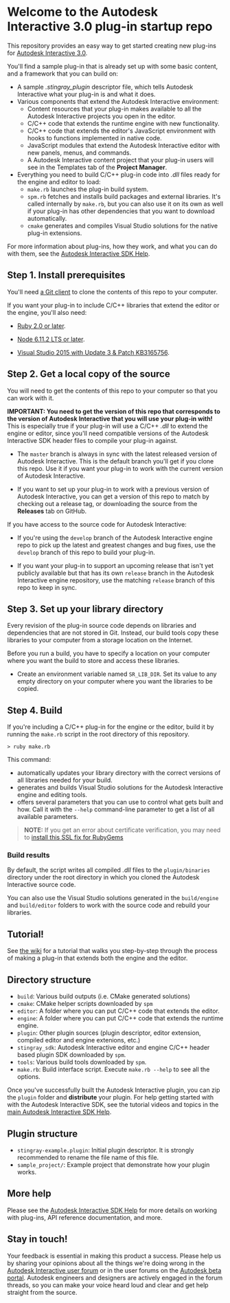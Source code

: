 Welcome to the Autodesk Interactive 3.0 plug-in startup repo
============================================================

This repository provides an easy way to get started creating new plug-ins for [Autodesk Interactive 3.0](http://www.autodesk.com/products/stingray/overview).

You'll find a sample plug-in that is already set up with some basic content, and a framework that you can build on:

- A sample *.stingray_plugin* descriptor file, which tells Autodesk Interactive what your plug-in is and what it does.
- Various components that extend the Autodesk Interactive environment:
	- Content resources that your plug-in makes available to all the Autodesk Interactive projects you open in the editor.
	- C/C++ code that extends the runtime engine with new functionality.
	- C/C++ code that extends the editor's JavaScript environment with hooks to functions implemented in native code.
	- JavaScript modules that extend the Autodesk Interactive editor with new panels, menus, and commands.
	- A Autodesk Interactive content project that your plug-in users will see in the Templates tab of the **Project Manager**.
- Everything you need to build C/C++ plug-in code into *.dll* files ready for the engine and editor to load:
	- `make.rb` launches the plug-in build system.
	- `spm.rb` fetches and installs build packages and external libraries. It's called internally by `make.rb`, but you can also use it on its own as well if your plug-in has other dependencies that you want to download automatically.
	- `cmake` generates and compiles Visual Studio solutions for the native plug-in extensions.

For more information about plug-ins, how they work, and what you can do with them, see the [Autodesk Interactive SDK Help](http://help-staging.autodesk.com/view/Stingray/ENU/?contextId=SDK_HOME).

## Step 1. Install prerequisites

You'll need [a Git client](https://git-scm.com/) to clone the contents of this repo to your computer.

If you want your plug-in to include C/C++ libraries that extend the editor or the engine, you'll also need:

-   [Ruby 2.0 or later](http://rubyinstaller.org).

-   [Node 6.11.2 LTS or later](https://nodejs.org/en/).

-   [Visual Studio 2015 with Update 3 & Patch KB3165756](https://www.visualstudio.com/downloads/#visual-studio-professional-2015-with-update-3).

## Step 2. Get a local copy of the source

You will need to get the contents of this repo to your computer so that you can work with it.

**IMPORTANT: You need to get the version of this repo that corresponds to the version of Autodesk Interactive that you will use your plug-in with!** This is especially true if your plug-in will use a C/C++ *.dll* to extend the engine or editor, since you'll need compatible versions of the Autodesk Interactive SDK header files to compile your plug-in against.

-	The `master` branch is always in sync with the latest released version of Autodesk Interactive. This is the default branch you'll get if you clone this repo. Use it if you want your plug-in to work with the current version of Autodesk Interactive.

-	If you want to set up your plug-in to work with a previous version of Autodesk Interactive, you can get a version of this repo to match by checking out a release tag, or downloading the source from the **Releases** tab on GitHub.

If you have access to the source code for Autodesk Interactive:

-	If you're using the `develop` branch of the Autodesk Interactive engine repo to pick up the latest and greatest changes and bug fixes, use the `develop` branch of this repo to build your plug-in.

-	If you want your plug-in to support an upcoming release that isn't yet publicly available but that has its own `release` branch in the Autodesk Interactive engine repository, use the matching `release` branch of this repo to keep in sync.

## Step 3. Set up your library directory

Every revision of the plug-in source code depends on libraries and dependencies that are not stored in Git. Instead, our build tools copy these libraries to your computer from a storage location on the Internet.

Before you run a build, you have to specify a location on your computer where you want the build to store and access these libraries.

-   Create an environment variable named `SR_LIB_DIR`. Set its value to any empty directory on your computer where you want the libraries to be copied.

## Step 4. Build

If you're including a C/C++ plug-in for the engine or the editor, build it by running the `make.rb` script in the root directory of this repository.

~~~
> ruby make.rb
~~~

This command:

-   automatically updates your library directory with the correct versions of all libraries needed for your build.
-   generates and builds Visual Studio solutions for the Autodesk Interactive engine and editing tools.
-   offers several parameters that you can use to control what gets built and how. Call it with the `--help` command-line parameter to get a list of all available parameters.

>	**NOTE:** If you get an error about certificate verification, you may need to [install this SSL fix for RubyGems](http://guides.rubygems.org/ssl-certificate-update)

### Build results

By default, the script writes all compiled *.dll* files to the `plugin/binaries` directory under the root directory in which you cloned the Autodesk Interactive source code.

You can also use the Visual Studio solutions generated in the `build/engine` and `build/editor` folders to work with the source code and rebuild your libraries.

## Tutorial!

See [the wiki](https://github.com/AutodeskGames/stingray-plugin/wiki/How-to-create-a-cool-plugin) for a tutorial that walks you step-by-step through the process of making a plug-in that extends both the engine and the editor.

## Directory structure

-   `build`: Various build outputs (i.e. CMake generated solutions)
-   `cmake`: CMake helper scripts downloaded by `spm`
-   `editor`: A folder where you can put C/C++ code that extends the editor.
-   `engine`: A folder where you can put C/C++ code that extends the runtime engine.
-   `plugin`: Other plugin sources (plugin descriptor, editor extension, compiled editor and engine extenions, etc.)
-   `stingray_sdk`: Autodesk Interactive editor and engine C/C++ header based plugin SDK downloaded by `spm`.
-   `tools`: Various build tools downloaded by `spm`.
-   `make.rb`: Build interface script. Execute `make.rb --help` to see all the options.

Once you've successfully built the Autodesk Interactive plugin, you can zip the `plugin` folder and **distribute** your plugin. For help getting started with with the Autodesk Interactive SDK, see the tutorial videos and topics in the [main Autodesk Interactive SDK Help](http://help.autodesk.com/view/Stingray/ENU/?guid=__sdk_help_introduction_html).

## Plugin structure

-   `stingray-example.plugin`: Initial plugin descriptor. It is strongly recommended to rename the file name of this file.
-   `sample_project/`: Example project that demonstrate how your plugin works.

## More help

Please see the [Autodesk Interactive SDK Help](http://help-staging.autodesk.com/view/Stingray/ENU/?contextId=SDK_HOME) for more details on working with plug-ins, API reference documentation, and more.

## Stay in touch!

Your feedback is essential in making this product a success. Please help us by sharing your opinions about all the things we're doing wrong in the [Autodesk Interactive user forum](http://www.autodesk.com/stingray-forums) or in the user forums on the [Autodesk beta portal](http://beta.autodesk.com). Autodesk engineers and designers are actively engaged in the forum threads, so you can make your voice heard loud and clear and get help straight from the source.
